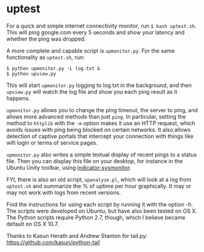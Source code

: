 uptest
======

For a quick and simple internet connectivity monitor, run `$ bash uptest.sh`. This will ping google.com every 5 seconds and show your latency and whether the ping was dropped.

A more complete and capable script is `upmonitor.py`. For the same functionality as `uptest.sh`, run:
```
$ python upmonitor.py -L log.txt &
$ python upview.py
```
This will start `upmonitor.py` logging to log.txt in the background, and then `upview.py` will watch the log file and show you each ping result as it happens.

`upmonitor.py` allows you to change the ping timeout, the server to ping, and allows more advanced methods than just `ping`. In particular, setting the method to `httplib` with the `-m` option makes it use an HTTP request, which avoids issues with ping being blocked on certain networks. It also allows detection of captive portals that intercept your connection with things like wifi login or terms of service pages.

`upmonitor.py` also writes a simple textual display of recent pings to a status file. Then you can display this file on your desktop, for instance in the Ubuntu Unity toolbar, using [indicator-sysmonitor](http://www.omgubuntu.co.uk/2011/03/indicator-sysmonitor-simple-system-stats-app-for-ubuntu).

FYI, there is also an old script, `upanalyze.pl`, which will look at a log from `uptest.sh` and summarize the % of uptime per hour graphically. It may or may not work with logs from recent versions.

Find the instructions for using each script by running it with the option -h. The scripts were developed on Ubuntu, but have also been tested on OS X. The Python scripts require Python 2.7, though, which I believe became default on OS X 10.7.

Thanks to Kasun Herath and Andrew Stanton for tail.py:  
https://github.com/kasun/python-tail

